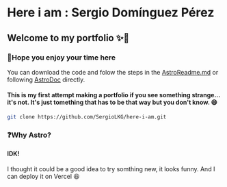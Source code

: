 # Here i am : Sergio Domínguez Pérez

## Welcome to my portfolio ✨🫡

### 🎉Hope you enjoy your time here

You can download the code and folow the steps in the [AstroReadme.md](https://github.com/) or following [AstroDoc](https://docs.astro.build/en/getting-started/) directly.

#### This is my first attempt making a portfolio if you see something strange... it's not. It's just tomething that has to be that way but you don't know. 😄

```bash
git clone https://github.com/SergioLKG/here-i-am.git
```

### ❓Why Astro?

#### IDK!

I thought it could be a good idea to try somthing new, it looks funny. And I can deploy it on Vercel 😆
